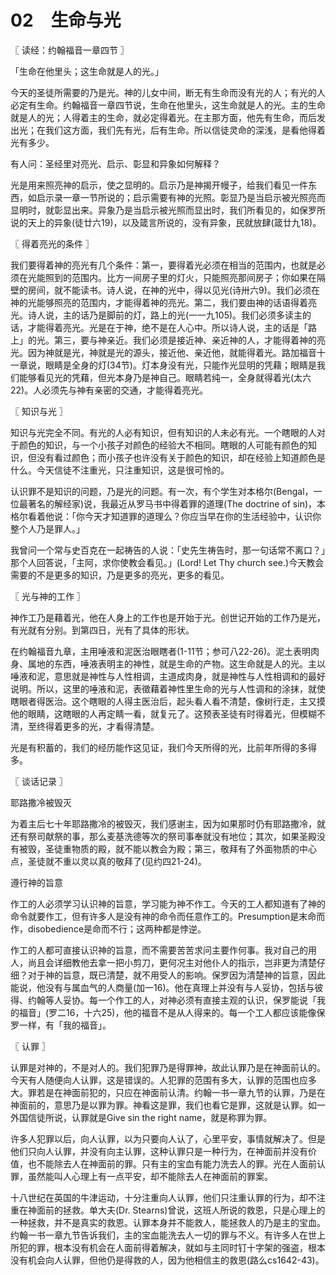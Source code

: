 # 02　生命与光



〖 读经：约翰福音一章四节 〗

「生命在他里头；这生命就是人的光。」

今天的圣徒所需要的乃是光。神的儿女中间，断无有生命而没有光的人；有光的人必定有生命。约翰福音一章四节说，生命在他里头，这生命就是人的光。主的生命就是人的光；人得着主的生命，就必定得着光。在主那方面，他先有生命，而后发出光；在我们这方面，我们先有光，后有生命。所以信徒灵命的深浅，是看他得着光有多少。

有人问：圣经里对亮光、启示、彰显和异象如何解释？

光是用来照亮神的启示，使之显明的。启示乃是神揭开幔子，给我们看见一件东西，如启示录一章一节所说的；启示需要有神的光照。彰显乃是当启示被光照亮而显明时，就彰显出来。异象乃是当启示被光照而显出时，我们所看见的，如保罗所说的天上的异象(徒廿六19)，以及箴言所说的，没有异象，民就放肆(箴廿九18)。



〖 得着亮光的条件 〗

我们要得着神的亮光有几个条件：第一，要得着光必须在相当的范围内，也就是必须在光能照到的范围内。比方一间房子里的灯火，只能照亮那间房子；你如果在隔壁的房间，就不能读书。诗人说，在神的光中，得以见光(诗卅六9)。我们必须在神的光能够照亮的范围内，才能得着神的亮光。第二，我们要由神的话语得着亮光。诗人说，主的话乃是脚前的灯，路上的光(一一九105)。我们必须多读主的话，才能得着亮光。光是在于神，绝不是在人心中。所以诗人说，主的话是「路上」的光。第三，要与神亲近。我们必须是接近神、亲近神的人，才能得着神的亮光。因为神就是光，神就是光的源头，接近他、亲近他，就能得着光。路加福音十一章说，眼睛是全身的灯(34节)。灯本身没有光，只能作光显明的凭藉；眼睛是我们能够看见光的凭藉，但光本身乃是神自己。眼睛若纯一，全身就得着光(太六22)。人必须先与神有亲密的交通，才能得着亮光。



〖 知识与光 〗

知识与光完全不同。有光的人必有知识，但有知识的人未必有光。一个瞎眼的人对于颜色的知识，与一个小孩子对颜色的经验大不相同。瞎眼的人可能有颜色的知识，但没有看过颜色；而小孩子也许没有关于颜色的知识，却在经验上知道颜色是什么。今天信徒不注重光，只注重知识，这是很可怜的。

认识罪不是知识的问题，乃是光的问题。有一次，有个学生对本格尔(Bengal，一位最著名的解经家)说，我最近从罗马书中得着罪的道理(The doctrine of sin)，本格尔看着他说：「你今天才知道罪的道理么？你应当早在你的生活经验中，认识你整个人乃是罪人。」

我曾问一个常与史百克在一起祷告的人说：「史先生祷告时，那一句话常不离口？」那个人回答说，「主阿，求你使教会看见。」(Lord! Let Thy church see.)今天教会需要的不是更多的知识，乃是更多的亮光，更多的看见。



〖 光与神的工作 〗

神作工乃是藉着光，他在人身上的工作也是开始于光。创世记开始的工作乃是光，有光就有分别。到第四日，光有了具体的形状。

在约翰福音九章，主用唾液和泥医治眼瞎者(1-11节；参可八22-26)。泥土表明肉身、属地的东西，唾液表明主的神性，就是生命的产物。这生命就是人的光。主以唾液和泥，意思就是神性与人性相调，主道成肉身，就是神性与人性相调和的最好说明。所以，这里的唾液和泥，表徵藉着神性里生命的光与人性调和的涂抹，就使瞎眼者得医治。这个瞎眼的人得主医治后，起头看人看不清楚，像树行走，主又摸他的眼睛，这瞎眼的人再定睛一看，就复元了。这预表圣徒有时得着光，但模糊不清，至终得着更多的光，才看得清楚。

光是有积蓄的，我们的经历能作这见证，我们今天所得的光，比前年所得的多得多。



〖 谈话记录 〗

耶路撒冷被毁灭

为着主后七十年耶路撒冷的被毁灭，我们感谢主，因为如果那时仍有耶路撒冷，就还有祭司献祭的事，那么麦基洗德等次的祭司事奉就没有地位；其次，如果圣殿没有被毁，圣徒重物质的殿，就不能以教会为殿；第三，敬拜有了外面物质的中心点，圣徒就不重以灵以真的敬拜了(见约四21-24)。

遵行神的旨意

作工的人必须学习认识神的旨意，学习能为神不作工。今天的工人都知道有了神的命令就要作工，但有许多人是没有神的命令而任意作工的。Presumption是末命而作，disobedience是命而不行；这两种都是悖逆。

作工的人都可直接认识神的旨意，而不需要苦苦求问主要作何事。我对自己的用人，尚且会详细教他去拿一把小剪刀，更何况主对他仆人的指示，岂非更为清楚仔细？对于神的旨意，既已清楚，就不用受人的影响。保罗因为清楚神的旨意，因此能说，他没有与属血气的人商量(加一16)。他在真理上并没有与人妥协，包括与彼得、约翰等人妥协。每一个作工的人，对神必须有直接主观的认识，保罗能说「我的福音」(罗二16，十六25)，他的福音不是从人得来的。每一个工人都应该能像保罗一样，有「我的福音」。



〖 认罪 〗

认罪是对神的，不是对人的。我们犯罪乃是得罪神，故此认罪乃是在神面前认的。今天有人随便向人认罪，这是错误的。人犯罪的范围有多大，认罪的范围也应多大。罪若是在神面前犯的，只应在神面前认清。约翰一书一章九节的认罪，乃是在神面前的，意思乃是以罪为罪。神看这是罪，我们也看它是罪，这就是认罪。如一外国信徒所说，认罪就是Give sin the right name，就是称罪为罪。

许多人犯罪以后，向人认罪，以为只要向人认了，心里平安，事情就解决了。但是他们只向人认罪，并没有向主认罪，这种认罪只是一种行为，在神面前并没有价值，也不能除去人在神面前的罪。只有主的宝血有能力洗去人的罪。光在人面前认罪，虽然能叫人心理上有一点平安，却不能除去人在神面前的罪案。

十八世纪在英国的牛津运动，十分注重向人认罪，他们只注重认罪的行为，却不注重在神面前的拯救。单大夫(Dr. Stearns)曾说，这班人所说的救恩，只是心理上的一种拯救，并不是真实的救恩。认罪本身并不能救人，能拯救人的乃是主的宝血。约翰一书一章九节告诉我们，主的宝血能洗去人一切的罪与不义。有许多人在世上所犯的罪，根本没有机会在人面前得着解决，就如与主同时钉十字架的强盗，根本没有机会向人认罪，但他仍是得救的人，因为他相信主的救恩(路么cs1642-43)。

